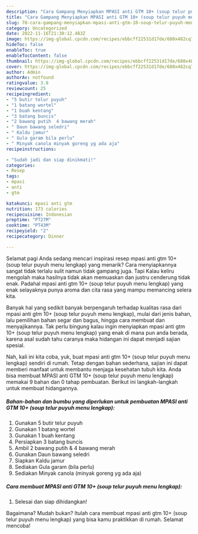 ```yaml
---
description: "Cara Gampang Menyiapkan MPASI anti GTM 10+ (soup telur puyuh menu lengkap)Anti Ribet"
title: "Cara Gampang Menyiapkan MPASI anti GTM 10+ (soup telur puyuh menu lengkap)Anti Ribet"
slug: 78-cara-gampang-menyiapkan-mpasi-anti-gtm-10-soup-telur-puyuh-menu-lengkapanti-ribet
category: Uncategorized
date: 2022-11-16T21:30:12.483Z
image: https://img-global.cpcdn.com/recipes/ebbcff22531d17de/680x482cq70/mpasi-anti-gtm-10-soup-telur-puyuh-menu-lengkap-foto-resep-utama.jpg
hideToc: false
enableToc: true
enableTocContent: false
thumbnail: https://img-global.cpcdn.com/recipes/ebbcff22531d17de/680x482cq70/mpasi-anti-gtm-10-soup-telur-puyuh-menu-lengkap-foto-resep-utama.jpg
cover: https://img-global.cpcdn.com/recipes/ebbcff22531d17de/680x482cq70/mpasi-anti-gtm-10-soup-telur-puyuh-menu-lengkap-foto-resep-utama.jpg
author: Admin
authorAv: notfound
ratingvalue: 3.8
reviewcount: 25
recipeingredient:
- "5 butir telur puyuh"
- "1 batang wortel"
- "1 buah kentang"
- "3 batang buncis"
- "2 bawang putih  4 bawang merah"
- " Daun bawang seledri"
- " Kaldu jamur"
- " Gula garam bila perlu"
- " Minyak canola minyak goreng yg ada aja"
recipeinstructions:

- "Sudah jadi dan siap dinikmati!"
categories:
- Resep
tags:
- mpasi
- anti
- gtm

katakunci: mpasi anti gtm 
nutrition: 173 calories
recipecuisine: Indonesian
preptime: "PT27M"
cooktime: "PT43M"
recipeyield: "2"
recipecategory: Dinner

---
```



Selamat pagi Anda sedang mencari inspirasi resep mpasi anti gtm 10+ (soup telur puyuh menu lengkap) yang menarik? Cara menyiapkannya sangat tidak terlalu sulit namun tidak gampang juga. Tapi Kalau keliru mengolah maka hasilnya tidak akan memuaskan dan justru cenderung tidak enak. Padahal mpasi anti gtm 10+ (soup telur puyuh menu lengkap) yang enak selayaknya punya aroma dan cita rasa yang mampu memancing selera kita.


Banyak hal yang sedikit banyak berpengaruh terhadap kualitas rasa dari mpasi anti gtm 10+ (soup telur puyuh menu lengkap), mulai dari jenis bahan, lalu pemilihan bahan segar dan bagus, hingga cara membuat dan menyajikannya. Tak perlu bingung kalau ingin menyiapkan mpasi anti gtm 10+ (soup telur puyuh menu lengkap) yang enak di mana pun anda berada, karena asal sudah tahu caranya maka hidangan ini dapat menjadi sajian spesial.




Nah, kali ini kita coba, yuk, buat mpasi anti gtm 10+ (soup telur puyuh menu lengkap) sendiri di rumah. Tetap dengan bahan sederhana, sajian ini dapat memberi manfaat untuk membantu menjaga kesehatan tubuh kita. Anda bisa membuat MPASI anti GTM 10+ (soup telur puyuh menu lengkap) memakai 9 bahan dan 0 tahap pembuatan. Berikut ini langkah-langkah untuk membuat hidangannya.

<!--inarticleads1-->

##### Bahan-bahan dan bumbu yang diperlukan untuk pembuatan MPASI anti GTM 10+ (soup telur puyuh menu lengkap):

1. Gunakan 5 butir telur puyuh
1. Gunakan 1 batang wortel
1. Gunakan 1 buah kentang
1. Persiapkan 3 batang buncis
1. Ambil 2 bawang putih &amp; 4 bawang merah
1. Gunakan  Daun bawang seledri
1. Siapkan  Kaldu jamur
1. Sediakan  Gula garam (bila perlu)
1. Sediakan  Minyak canola (minyak goreng yg ada aja)




<!--inarticleads2-->

##### Cara membuat MPASI anti GTM 10+ (soup telur puyuh menu lengkap):


1. Selesai dan siap dihidangkan!



Bagaimana? Mudah bukan? Itulah cara membuat mpasi anti gtm 10+ (soup telur puyuh menu lengkap) yang bisa kamu praktikkan di rumah. Selamat mencoba!

